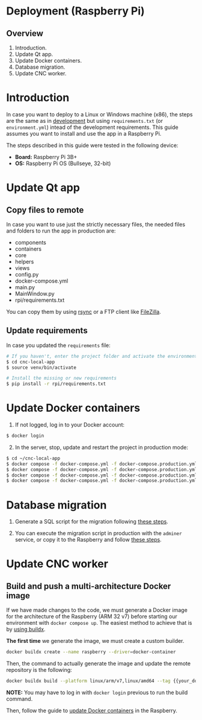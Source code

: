 # Deployment (Raspberry Pi)

## Overview

1. Introduction.
1. Update Qt app.
1. Update Docker containers.
1. Database migration.
1. Update CNC worker.

# Introduction

In case you want to deploy to a Linux or Windows machine (x86), the steps are the same as in [development](./development.md) but using `requirements.txt` (or `environment.yml`) intead of the development requirements. This guide assumes you want to install and use the app in a Raspberry Pi.

The steps described in this guide were tested in the following device:
- **Board:** Raspberry Pi 3B+
- **OS:** Raspberry Pi OS (Bullseye, 32-bit)

# Update Qt app

## Copy files to remote

In case you want to use just the strictly necessary files, the needed files and folders to run the app in production are:

- components
- containers
- core
- helpers
- views
- config.py
- docker-compose.yml
- main.py
- MainWindow.py
- rpi/requirements.txt

You can copy them by using [rsync](https://www.raspberrypi.com/documentation/computers/remote-access.html#using-rsync) or a FTP client like [FileZilla](https://docs.digitalocean.com/products/droplets/how-to/transfer-files/).

## Update requirements

In case you updated the `requirements` file:

```bash
# If you haven't, enter the project folder and activate the environment
$ cd cnc-local-app
$ source venv/bin/activate

# Install the missing or new requirements
$ pip install -r rpi/requirements.txt
```

# Update Docker containers

1. If not logged, log in to your Docker account:
```bash
$ docker login
```

2. In the server, stop, update and restart the project in production mode:

```bash
$ cd ~/cnc-local-app
$ docker compose -f docker-compose.yml -f docker-compose.production.yml stop
$ docker compose -f docker-compose.yml -f docker-compose.production.yml rm -f
$ docker compose -f docker-compose.yml -f docker-compose.production.yml pull
$ docker compose -f docker-compose.yml -f docker-compose.production.yml up -d
```

# Database migration

1. Generate a SQL script for the migration following [these steps](./db-management.md#generate-sql-from-migrations-development).

2. You can execute the migration script in production with the `adminer` service, or copy it to the Raspberry and follow [these steps](./db-management.md#execute-a-sql-script).

# Update CNC worker

## Build and push a multi-architecture Docker image

If we have made changes to the code, we must generate a Docker image for the architecture of the Raspberry (ARM 32 v7) before starting our environment with `docker compose up`. The easiest method to achieve that is by [using buildx](https://docs.docker.com/build/building/multi-platform/#multiple-native-nodes).

**The first time** we generate the image, we must create a custom builder.

```bash
docker buildx create --name raspberry --driver=docker-container
```

Then, the command to actually generate the image and update the remote repository is the following:

```bash
docker buildx build --platform linux/arm/v7,linux/amd64 --tag {{your_dockerhub_user}}/cnc-worker:latest --builder=raspberry --target production --file core/Dockerfile.worker --push core
```

**NOTE:** You may have to log in with `docker login` previous to run the build command.

Then, follow the guide to [update Docker containers](#update-docker-containers) in the Raspberry.
